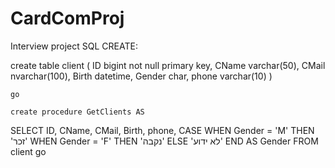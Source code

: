 # CardComProj
Interview project
SQL CREATE:

create table client (
	ID bigint not null primary key,
	CName varchar(50),
	CMail nvarchar(100),
	Birth datetime,
	Gender char,
	phone varchar(10)
	)

	go

	create procedure GetClients AS
SELECT ID, CName, CMail, Birth, phone, CASE WHEN Gender = 'M' THEN 'זכר' WHEN Gender = 'F' THEN 'נקבה' ELSE 'לא ידוע' END AS Gender
FROM     client
go

